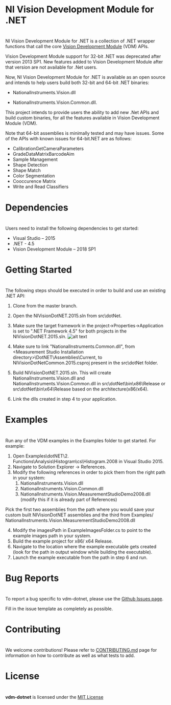 # NI Vision Development Module for .NET

#

NI Vision Development Module for .NET is a collection of .NET wrapper functions that call the core [Vision Development Module](http://www.ni.com/en-us/shop/data-acquisition-and-control/add-ons-for-data-acquisition-and-control/what-is-vision-development-module.html) (VDM) APIs.  

Vision Development Module support for 32-bit .NET was deprecated after version 2013 SP1.  New features added to Vision Development Module after that version are not available for .Net users. 

Now, NI Vision Development Module for .NET is available as an open source and intends to help users build both 32-bit and 64-bit .NET binaries: 

- NationalInstruments.Vision.dll

- NationalInstruments.Vision.Common.dll.

This project intends to provide users the ability to add new .Net APIs and build custom binaries, for all the features available in Vision Development Module (VDM). 

Note that 64-bit assemblies is minimally tested and may have issues. Some of the APIs with known issues for 64-bit.NET are as follows:

- CalibrationGetCameraParameters
- GradeDataMatrixBarcodeAim
- Sample Management
- Shape Detection
- Shape Match
- Color Segmentation
- Cooccurence Matrix
- Write and Read Classifiers

# Dependencies

#

Users need to install the following dependencies to get started: 

- Visual Studio – 2015
- .NET - 4.5
- Vision Development Module – 2018 SP1

# Getting Started

#

The following steps should be executed in order to build and use an existing .NET API:

1. Clone from the master branch.

2. Open the NIVisionDotNET.2015.sln from src\dotNet.

3. Make sure the target framework in the project-\>Properties-\>Application is set to ".NET Framework 4.5" for both projects in the NIVisionDotNET.2015.sln.
![alt text](https://github.com/ni/vdm-dotnet/blob/master/image.png)
 
4. Make sure to link "NationalInstruments.Common.dll", from \<Measurement Studio Installation directory\>\DotNET\Assemblies\Current, to NIVisionDotNetCommon.2015.csproj present in the src\dotNet folder.  

4. Build NIVisionDotNET.2015.sln. This will create NationalInstruments.Vision.dll and NationalInstruments.Vision.Common.dll in src\dotNet\bin\x86\Release or src\dotNet\bin\x64\Release based on the architecture(x86/x64).

5. Link the dlls created in step 4 to your application.

# Examples

#

Run any of the VDM examples in the Examples folder to get started. For example:

1. Open Examples\dotNET\2. Functions\Analysis\Histogram\cs\Histogram.2008 in Visual Studio 2015.
2. Navigate to Solution Explorer -\> References.
3. Modify the following references in order to pick them from the right path in your system:
    1. NationalInstruments.Vision.dll
    2. NationalInstruments.Vision.Common.dll
    3. NationalInstruments.Vision.MeasurementStudioDemo2008.dll (modify this if it is already part of References)

Pick the first two assemblies from the path where you would save your custom built NIVisionDotNET assemblies and the third from Examples/ NationalInstruments.Vision.MeasurementStudioDemo2008.dll

4. Modify the imagesPath in ExampleImagesFolder.cs to point to the example images path in your system.
5. Build the example project for x86/ x64 Release.
6. Navigate to the location where the example executable gets created (look for the path in output window while building the executable).
7. Launch the example executable from the path in step 6 and run.

# Bug Reports

#

To report a bug specific to vdm-dotnet, please use the [Github Issues page](https://github/ni/vdm-dotnet/blob/master/.github/ISSUE_TEMPLATE.md).

Fill in the issue template as completely as possible.

# Contributing

#

We welcome contributions! Please refer to [CONTRIBUTING.md](https://github/ni/vdm-dotnet/blob/master/CONTRIBUTING.md) page for information on how to contribute as well as what tests to add.

# License

#


**vdm-dotnet** is licensed under the [MIT License](https://github/ni/vdm-dotnet/blob/master/LICENSE)

